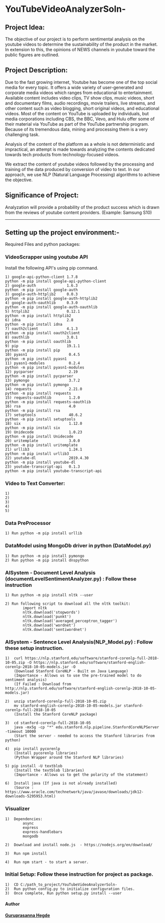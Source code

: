# YouTubeVideoAnalyzerSoln-


## Project Idea:
  The objective of our project is to perform sentimental analysis on the youtube videos to determine the sustainability of the product in the market. In extension to this, the opinions of NEWS channels in youtube toward the public figures are outlined.


## Project Description:
Due to the fast growing internet, Youtube has become one of the top social media for every topic. It offers a wide variety of user-generated and corporate media videos which ranges from educational to entertainment. Available content includes video clips, TV show clips, music videos, short and documentary films, audio recordings, movie trailers, live streams, and other content such as video blogging, short original videos, and educational videos. Most of the content on YouTube is uploaded by individuals, but media corporations including CBS, the BBC, Vevo, and Hulu offer some of their material via YouTube as part of the YouTube partnership program. Because of its tremendous data, mining and processing them is a very challenging task.  

Analysis of the content of the platform as a whole is not deterministic and impractical, an attempt is made towards analyzing the contents dedicated towards tech products from technology-focused videos.

We extract the content of youtube videos followed by the processing and training of the data produced by conversion of video to text. In our approach, we use NLP (Natural Language Processing) algorithms to achieve the objective.

## Significance of Project:
  Analyzation will provide a probability of the product success which is drawn from the reviews of youtube content providers. (Example: Samsung S10)




----------------------------------------------------------------------------------------------------------------------------------------
## Setting up the project environment:-




Required Files and python packages:


### VideoScrapper using youtube API
Install the following API's using pip command.

	1) google-api-python-client 1.7.8
	python -m pip install google-api-python-client
	2) google-auth              1.6.3
	python -m pip install google-auth
	3) google-auth-httplib2     0.0.3
	python -m pip install google-auth-httplib2
	4) google-auth-oauthlib     0.3.0
	python -m pip install google-auth-oauthlib
	5) httplib2                 0.12.1
	python -m pip install httplib2
	6) idna                     2.8
	python -m pip install idna
	7) oauth2client             4.1.3
	python -m pip install oauth2client
	8) oauthlib                 3.0.1
	python -m pip install oauthlib
	9) pip                      19.1.1
	python -m pip install pip
	10) pyasn1                   0.4.5
	python -m pip install pyasn1
	11) pyasn1-modules           0.2.4
	python -m pip install pyasn1-modules
	12) pycparser                2.19
	python -m pip install pycparser
	13) pymongo                  3.7.2
	python -m pip install pymongo
	14) requests                 2.21.0
	python -m pip install requests
	15) requests-oauthlib        1.2.0
	python -m pip install requests-oauthlib
	16) rsa                      4.0
	python -m pip install rsa
	17) setuptools               40.6.2
	python -m pip install setuptools
	18) six                      1.12.0
	python -m pip install six
	19) Unidecode                1.0.23
	python -m pip install Unidecode
	20) uritemplate              3.0.0
	python -m pip install uritemplate
	21) urllib3                  1.24.1
	python -m pip install urllib3
	22) youtube-dl               2019.4.30
	python -m pip install youtube-dl
	23) youtube-transcript-api   0.1.3
	python -m pip install youtube-transcript-api



### Video to Text Converter:

	1)
	2)
	3)
	4)
	5)




### Data PreProcessor

	
	1) Run python -m pip install urllib





### DataModel using MongoDb driver in python (DataModel.py)

	
	1) Run python -m pip install pymongo
	2) Run python -m pip install dnspython
	





### AISystem - Document Level Analysis (documentLevelSentimentAnalyzer.py) : Follow these instruction

	1) Run python -m pip install nltk --user
	
	2) Run following script to download all the nltk toolkit:
			import nltk
			nltk.download('stopwords')
			nltk.download('punkt')
			nltk.download('averaged_perceptron_tagger')
			nltk.download('wordnet')
			nltk.download('sentiwordnet')
			






### AISystem - Sentence Level Analysis(NLP_Model.py) : Follow these setup instruction.


	1) 	curl https://nlp.stanford.edu/software/stanford-corenlp-full-2018-10-05.zip -O https://nlp.stanford.edu/software/stanford-english-corenlp-2018-10-05-models.jar -O
		(Download Stanford CoreNLP - Built on Java Language)
		(Importance - Allows us to use the pre-trained model to do sentiment analysis)
		(If Failed : Download from http://nlp.stanford.edu/software/stanford-english-corenlp-2018-10-05-models.jar)
		
	2) 	unzip stanford-corenlp-full-2018-10-05.zip
		mv stanford-english-corenlp-2018-10-05-models.jar stanford-corenlp-full-2018-10-05
		(Install the Stanford CoreNLP package)
	
	3) 	cd stanford-corenlp-full-2018-10-05
		java -mx5g -cp "*" edu.stanford.nlp.pipeline.StanfordCoreNLPServer -timeout 10000
		(Start the server - needed to access the Stanford libraries from python)
	
	4) 	pip install pycorenlp
		(Install pycorenlp libraries)
		(Python Wrapper around the Stanford NLP libraries)
	
	5) pip install -U textblob
		(Install the textblob libraries)
		(Importance - Allows us to get the polarity of the statement)
	
	6)	Install java (If java is not already installed)
		(Source : https://www.oracle.com/technetwork/java/javase/downloads/jdk12-downloads-5295953.html)






### Visualizer

	
	1)	Dependencies:
			async
			express
			express-handlebars
			mongodb

	2)	Download and install node.js  - https://nodejs.org/en/download/

	3)	Run npm install
	
	4) 	Run npm start - to start a server. 






### Initial Setup: Follow these instruction for project as package.


	1)	CD C:/path_to_project/YouTubeVideoAnalyzerSoln-
	2)	Run python config.py to initialize configuration files.
	3)	Once complete, Run python setup.py install --user










#### Author
#### [Guruprasanna Hegde](https://github.com/guruprasannahegde)




